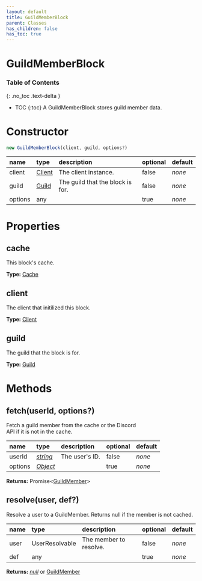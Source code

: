 ```yaml
---
layout: default
title: GuildMemberBlock
parent: Classes
has_children: false
has_toc: true
---
```


# GuildMemberBlock
### Table of Contents
{: .no_toc .text-delta }

- TOC
{:toc}
A GuildMemberBlock stores guild member data.
# Constructor
```js
new GuildMemberBlock(client, guild, options?)
```

| name | type | description | optional | default |
|:-----|:-----|:------------|:---------|:--------|
| client | [Client](/classes/Client) | The client instance. | false | *none* |
| guild | [Guild](/classes/Guild) | The guild that the block is for. | false | *none* |
| options | any |   | true | *none* |

# Properties
## cache
This block's cache.

**Type:** [Cache](/classes/Cache)

## client
The client that initilized this block.

**Type:** [Client](/classes/Client)

## guild
The guild that the block is for.

**Type:** [Guild](/classes/Guild)

# Methods
## fetch(userId, options?)
Fetch a guild member from the cache or the Discord\
API if it is not in the cache.

| name | type | description | optional | default |
|:-----|:-----|:------------|:---------|:--------|
| userId | *[string](https://developer.mozilla.org/en-US/docs/Web/JavaScript/Reference/Global_Objects/string)* | The user's ID. | false | *none* |
| options | *[Object](https://developer.mozilla.org/en-US/docs/Web/JavaScript/Reference/Global_Objects/Object)* |   | true | *none* |

**Returns:** Promise<[GuildMember](/classes/GuildMember)>

## resolve(user, def?)
Resolve a user to a GuildMember. Returns null if the
member is not cached.

| name | type | description | optional | default |
|:-----|:-----|:------------|:---------|:--------|
| user | UserResolvable | The member to resolve. | false | *none* |
| def | any |   | true | *none* |

**Returns:** *[null](https://developer.mozilla.org/en-US/docs/Web/JavaScript/Reference/Global_Objects/null)* or [GuildMember](/classes/GuildMember)

